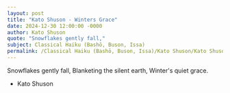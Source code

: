 ```yaml
---
layout: post
title: "Kato Shuson - Winters Grace"
date: 2024-12-30 12:00:00 -0000
author: Kato Shuson
quote: "Snowflakes gently fall,"
subject: Classical Haiku (Bashō, Buson, Issa)
permalink: /Classical Haiku (Bashō, Buson, Issa)/Kato Shuson/Kato Shuson - Winters Grace
---
```


Snowflakes gently fall,
Blanketing the silent earth,
Winter's quiet grace.

- Kato Shuson
